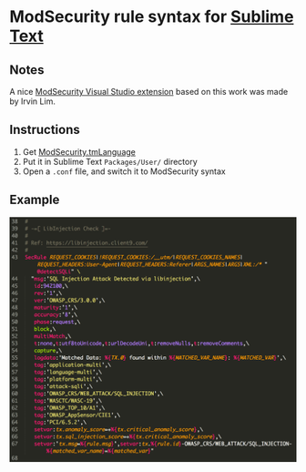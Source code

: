 # ModSecurity rule syntax for [Sublime Text](https://www.sublimetext.com)

## Notes

A nice [ModSecurity Visual Studio extension](https://marketplace.visualstudio.com/items?itemName=irvinlim.language-modsecurity) based on this work was made by Irvin Lim.

## Instructions

1. Get [ModSecurity.tmLanguage](https://raw.githubusercontent.com/lifeforms/sublime-modsecurity/master/ModSecurity.tmLanguage)
2. Put it in Sublime Text `Packages/User/` directory
3. Open a `.conf` file, and switch it to ModSecurity syntax

## Example

![Example](example.png)
